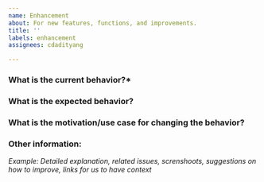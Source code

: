 ```yaml
---
name: Enhancement
about: For new features, functions, and improvements.
title: ''
labels: enhancement
assignees: cdadityang

---
```


<!--- Provide a general summary of this enhancement in the Title above -->

### What is the current behavior?*
<!--- Please explain the difference from current behavior -->


### What is the expected behavior?
<!--- Now, tell us how it should work -->


### What is the motivation/use case for changing the behavior?


### Other information:
*Example: Detailed explanation, related issues, screnshoots, suggestions on how to improve, links for us to have context*